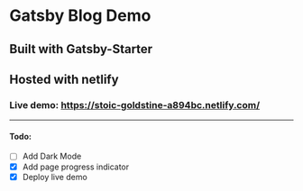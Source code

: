# Gatsby Blog Demo
## Built with Gatsby-Starter 
## Hosted with netlify
### Live demo: https://stoic-goldstine-a894bc.netlify.com/
----
#### Todo:
- [ ] Add Dark Mode
- [x] Add page progress indicator
- [x] Deploy live demo
